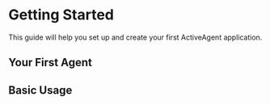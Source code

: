 # Getting Started

This guide will help you set up and create your first ActiveAgent application.

## Your First Agent

## Basic Usage